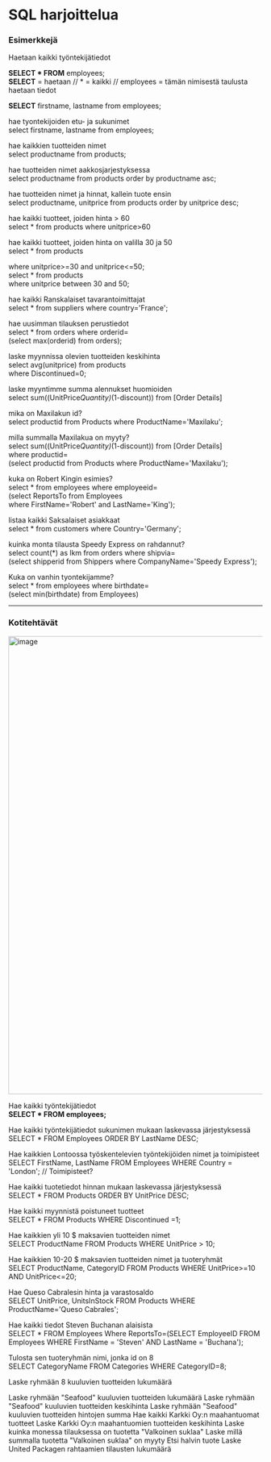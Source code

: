 # SQL harjoittelua  

### Esimerkkejä  

Haetaan kaikki työntekijätiedot  

**SELECT * FROM** employees;  
**SELECT** = haetaan // * = kaikki // employees  = tämän nimisestä taulusta haetaan tiedot  

**SELECT** firstname, lastname from employees;

hae tyontekijoiden etu- ja sukunimet  
select firstname, lastname from employees;  

hae kaikkien tuotteiden nimet  
select productname from products;  

hae tuotteiden nimet aakkosjarjestyksessa  
select productname from products order by productname asc;  

hae tuotteiden nimet ja hinnat, kallein tuote ensin  
select productname, unitprice from products order by unitprice desc;  

hae kaikki tuotteet, joiden hinta > 60  
select * from products where unitprice>60  

hae kaikki tuotteet, joiden hinta on valilla 30 ja 50  
select * from products  

where unitprice>=30 and unitprice<=50;  
select * from products  
where unitprice between 30 and 50;  

hae kaikki Ranskalaiset tavarantoimittajat  
select * from suppliers where country='France';  

hae uusimman tilauksen perustiedot  
select * from orders where orderid=  
(select max(orderid) from orders);  

laske myynnissa olevien tuotteiden keskihinta  
select avg(unitprice) from products  
where Discontinued=0;  

laske myyntimme summa alennukset huomioiden  
select sum((UnitPrice*Quantity)*(1-discount)) from [Order Details]  

mika on Maxilakun id?  
select productid from Products where ProductName='Maxilaku';  

milla summalla Maxilakua on myyty?  
select sum((UnitPrice*Quantity)*(1-discount)) from [Order Details]  
where productid=  
(select productid from Products where ProductName='Maxilaku');  

kuka on Robert Kingin esimies?  
select * from employees where employeeid=  
(select ReportsTo from Employees  
where FirstName='Robert' and LastName='King');  

listaa kaikki Saksalaiset asiakkaat  
select * from customers where Country='Germany';  

kuinka monta tilausta Speedy Express on rahdannut?  
select count(*) as lkm from orders where shipvia=  
(select shipperid from Shippers where CompanyName='Speedy Express');  

Kuka on vanhin tyontekijamme?  
select * from employees where birthdate=  
(select min(birthdate) from Employees)  

---

### Kotitehtävät  

<img width="909" alt="image" src="https://github.com/user-attachments/assets/25ff05c7-e7a1-401e-a3f6-068ef1c44bf1" />  

Hae kaikki työntekijätiedot  
**SELECT * FROM employees;**  

Hae kaikki työntekijätiedot sukunimen mukaan laskevassa järjestyksessä  
SELECT * FROM Employees ORDER BY LastName DESC;  

Hae kaikkien Lontoossa työskentelevien työntekijöiden nimet ja toimipisteet    
SELECT FirstName, LastName FROM Employees WHERE Country = 'London'; // Toimipisteet?  

Hae kaikki tuotetiedot hinnan mukaan laskevassa järjestyksessä  
SELECT * FROM Products ORDER BY UnitPrice DESC;  

Hae kaikki myynnistä poistuneet tuotteet  
SELECT * FROM Products WHERE Discontinued =1;  

Hae kaikkien yli 10 $ maksavien tuotteiden nimet  
SELECT ProductName FROM Products WHERE UnitPrice > 10;  

Hae kaikkien 10-20 $ maksavien tuotteiden nimet ja tuoteryhmät  
SELECT ProductName, CategoryID FROM Products WHERE UnitPrice>=10 AND UnitPrice<=20;  

Hae Queso Cabralesin hinta ja varastosaldo  
SELECT UnitPrice, UnitsInStock FROM Products WHERE ProductName='Queso Cabrales';  

Hae kaikki tiedot Steven Buchanan alaisista  
SELECT * FROM Employees Where ReportsTo=(SELECT EmployeeID FROM Employees WHERE FirstName = 'Steven' AND LastName = 'Buchana');   

Tulosta sen tuoteryhmän nimi, jonka id on 8  
SELECT CategoryName FROM Categories WHERE CategoryID=8;  

Laske ryhmään 8 kuuluvien tuotteiden lukumäärä  

Laske ryhmään "Seafood" kuuluvien tuotteiden lukumäärä
Laske ryhmään "Seafood" kuuluvien tuotteiden keskihinta
Laske ryhmään "Seafood" kuuluvien tuotteiden hintojen summa
Hae kaikki Karkki Oy:n maahantuomat tuotteet
Laske Karkki Oy:n maahantuomien tuotteiden keskihinta
Laske kuinka monessa tilauksessa on tuotetta "Valkoinen suklaa"
Laske millä summalla tuotetta "Valkoinen suklaa" on myyty
Etsi halvin tuote
Laske United Packagen rahtaamien tilausten lukumäärä



